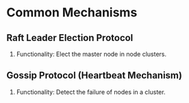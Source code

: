 # Common Mechanisms

## Raft Leader Election Protocol

1. Functionality: Elect the master node in node clusters.

## Gossip Protocol (Heartbeat Mechanism)

1. Functionality: Detect the failure of nodes in a cluster.

